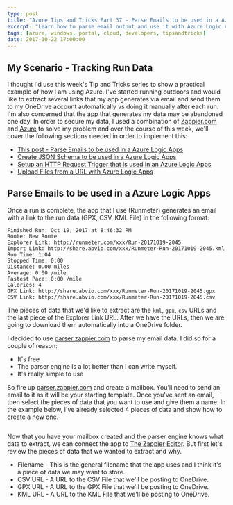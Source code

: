 ```yaml
---
type: post
title: "Azure Tips and Tricks Part 37 - Parse Emails to be used in a Azure Logic Apps"
excerpt: "Learn how to parse email output and use it with Azure Logic Apps"
tags: [azure, windows, portal, cloud, developers, tipsandtricks]
date: 2017-10-22 17:00:00
---
```



## My Scenario - Tracking Run Data

I thought I'd use this week's Tip and Tricks series to show a practical example of how I am using Azure. I've started running outdoors and would like to extract several links that my app generates via email and send them to my OneDrive account automatically vs doing it manually after each run. I'm also concerned that the app that generates my data may be abandoned one day. In order to secure my data, I used a combination of [Zappier.com](http://www.zapier.com) and [Azure](http://www.azure.com) to solve my problem and over the course of this week, we'll cover the following sections needed in order to implement this: 

* [This post - Parse Emails to be used in a Azure Logic Apps](http://www.michaelcrump.net/azure-tips-and-tricks37/)
* [Create JSON Schema to be used in a Azure Logic Apps](http://www.michaelcrump.net/azure-tips-and-tricks38/)
* [Setup an HTTP Request Trigger that is used in an Azure Logic Apps](http://www.michaelcrump.net/azure-tips-and-tricks39/)
* [Upload Files from a URL with Azure Logic Apps](http://www.michaelcrump.net/azure-tips-and-tricks40/)


## Parse Emails to be used in a Azure Logic Apps

Once a run is complete, the app that I use (Runmeter) generates an email with a link to the run data (GPX, CSV, KML File) in the following format: 

```text
Finished Run: Oct 19, 2017 at 8:46:32 PM 
Route: New Route 
Explorer Link: http://runmeter.com/xxx/Run-20171019-2045 
Import Link: http://share.abvio.com/xxx/Runmeter-Run-20171019-2045.kml 
Run Time: 1:04 
Stopped Time: 0:00 
Distance: 0.00 miles 
Average: 0:00 /mile 
Fastest Pace: 0:00 /mile 
Calories: 4 
GPX Link: http://share.abvio.com/xxx/Runmeter-Run-20171019-2045.gpx 
CSV Link: http://share.abvio.com/xxx/Runmeter-Run-20171019-2045.csv 
```

The pieces of data that we'd like to extract are the `kml`, `gpx`, `csv` URLs and the last piece of the Explorer Link URL. After we have the URLs, then we are going to download them automatically into a OneDrive folder. 

I decided to use [parser.zappier.com](http://parser.zapier.com) to parse my email data. I did so for a couple of reason: 

* It's free 
* The parser engine is a lot better than I can write myself. 
* It's really simple to use

So fire up [parser.zappier.com](http://parser.zapier.com) and create a mailbox. You'll need to send an email to it as it will be your starting template. Once you've sent an email, then select the pieces of data that you want to use and give them a name. In the example below, I've already selected 4 pieces of data and show how to create a new one. 

<img :src="$withBase('/files/parseblog1.gif')">

Now that you have your mailbox created and the parser engine knows what data to extract, we can connect the app to [The Zappier Editor](https://zapier.com/app/editor). But first let's review the pieces of data that we wanted to extract and why. 

* Filename - This is the general filename that the app uses and I think it's a piece of data we may want to store. 
* CSV URL - A URL to the CSV File that we'll be posting to OneDrive. 
* GPX URL - A URL to the GPX File that we'll be posting to OneDrive. 
* KML URL - A URL to the KML File that we'll be posting to OneDrive. 

